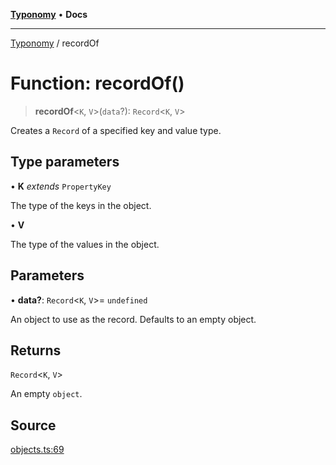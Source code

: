 [**Typonomy**](../README.md) • **Docs**

***

[Typonomy](../globals.md) / recordOf

# Function: recordOf()

> **recordOf**\<`K`, `V`\>(`data`?): `Record`\<`K`, `V`\>

Creates a `Record` of a specified key and value type.

## Type parameters

• **K** *extends* `PropertyKey`

The type of the keys in the object.

• **V**

The type of the values in the object.

## Parameters

• **data?**: `Record`\<`K`, `V`\>= `undefined`

An object to use as the record. Defaults to an empty object.

## Returns

`Record`\<`K`, `V`\>

An empty `object`.

## Source

[objects.ts:69](https://github.com/softcraft-development/typonomy/blob/bfa332593f2d4f3fa0b0a1ff2b00494cc65a0318/src/objects.ts#L69)
